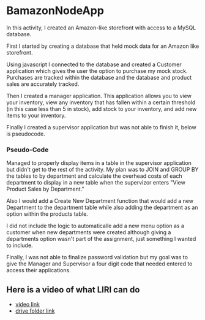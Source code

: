 # BamazonNodeApp

In this activity, I created an Amazon-like storefront with access to a MySQL database.

First I started by creating a database that held mock data for an Amazon like storefront.

Using javascript I connected to the database and created a Customer application which gives the user the option to purchase my mock stock.
Purchases are tracked within the database and the database and product sales are accurately tracked. 


Then I created a manager application.
This application allows you to view your inventory, view any inventory that has fallen within a certain threshold (in this case less than 5 in stock), add stock to your inventory, and add new items to your inventory. 

Finally I created a supervisor application but was not able to finish it, below is pseudocode. 

### Pseudo-Code
Managed to properly display items in a table in the supervisor application but didn't get to the rest of the activity. 
My plan was to JOIN and GROUP BY the tables to by department and calculate the overhead costs of each department to display in a new table 
when the supervizor enters "View Product Sales by Department."

Also I would add a Create New Department function that would add a new Department to the department table while also adding the department as an option
within the products table. 

I did not include the logic to automaticalle add a new menu option as a customer when new departments were created although giving a departments
option wasn't part of the assignment, just something I wanted to include.

Finally, I was not able to finalize password validation but my goal was to give the Manager and Supervisor a four digit code that needed entered to access their applications.

## Here is a video of what LIRI can do

* [video link](https://drive.google.com/open?id=1lPMYoeUl7HlG227Y5YaY2pB4gBXNZ0PV)
* [drive folder link](https://drive.google.com/open?id=1mYUqiRUNfLfbetASjCji672jmaJhdAh9)


